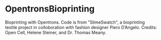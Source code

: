 # OpentronsBioprinting
Bioprinting with Opentrons. Code is from "SlimeSwatch", a bioprinting textile project in colloboration with fashion designer Piero D’Angelo. Credits: Open Cell, Helene Steiner, and Dr. Thomas Meany.
